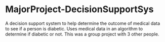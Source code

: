 # MajorProject-DecisionSupportSys
A decision support system to help determine the outcome of medical data to see if a person is diabetic. Uses medical data in an algorithm to determine if diabetic or not. This was a group project with 3 other people.
